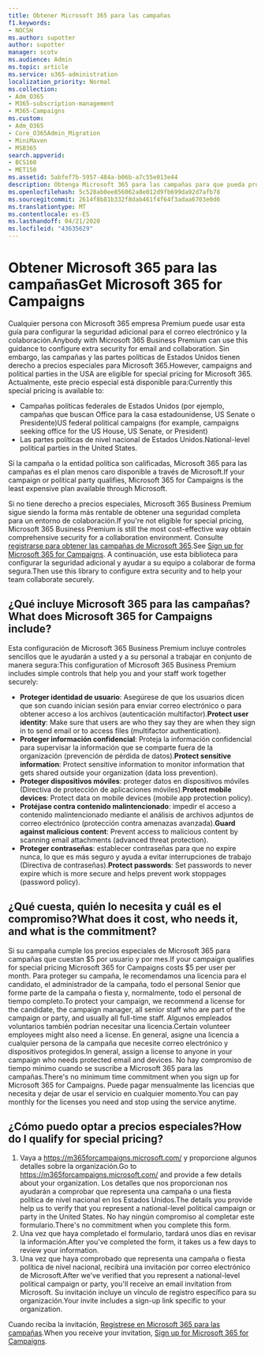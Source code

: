 ```yaml
---
title: Obtener Microsoft 365 para las campañas
f1.keywords:
- NOCSH
ms.author: supotter
author: supotter
manager: scotv
ms.audience: Admin
ms.topic: article
ms.service: o365-administration
localization_priority: Normal
ms.collection:
- Adm_O365
- M365-subscription-management
- M365-Campaigns
ms.custom:
- Adm_O365
- Core_O365Admin_Migration
- MiniMaven
- MSB365
search.appverid:
- BCS160
- MET150
ms.assetid: 5abfef7b-5957-484a-b06b-a7c55e013e44
description: Obtenga Microsoft 365 para las campañas para que pueda proteger su campaña de las amenazas de Cybersecurity contra el correo electrónico, los datos y las comunicaciones.
ms.openlocfilehash: 5c528ab0ee856062a8e012d9fb699da92d7afb78
ms.sourcegitcommit: 2614f8b81b332f8dab461f4f64f3adaa6703e0d6
ms.translationtype: MT
ms.contentlocale: es-ES
ms.lasthandoff: 04/21/2020
ms.locfileid: "43635629"
---
```

# <a name="get-microsoft-365-for-campaigns"></a><span data-ttu-id="e9510-103">Obtener Microsoft 365 para las campañas</span><span class="sxs-lookup"><span data-stu-id="e9510-103">Get Microsoft 365 for Campaigns</span></span>

<span data-ttu-id="e9510-104">Cualquier persona con Microsoft 365 empresa Premium puede usar esta guía para configurar la seguridad adicional para el correo electrónico y la colaboración.</span><span class="sxs-lookup"><span data-stu-id="e9510-104">Anybody with Microsoft 365 Business Premium can use this guidance to configure extra security for email and collaboration.</span></span> <span data-ttu-id="e9510-105">Sin embargo, las campañas y las partes políticas de Estados Unidos tienen derecho a precios especiales para Microsoft 365.</span><span class="sxs-lookup"><span data-stu-id="e9510-105">However, campaigns and political parties in the USA are eligible for special pricing for Microsoft 365.</span></span> <span data-ttu-id="e9510-106">Actualmente, este precio especial está disponible para:</span><span class="sxs-lookup"><span data-stu-id="e9510-106">Currently this special pricing is available to:</span></span>
- <span data-ttu-id="e9510-107">Campañas políticas federales de Estados Unidos (por ejemplo, campañas que buscan Office para la casa estadounidense, US Senate o Presidente)</span><span class="sxs-lookup"><span data-stu-id="e9510-107">US federal political campaigns (for example, campaigns seeking office for the US House, US Senate, or President)</span></span>
- <span data-ttu-id="e9510-108">Las partes políticas de nivel nacional de Estados Unidos.</span><span class="sxs-lookup"><span data-stu-id="e9510-108">National-level political parties in the United States.</span></span>

<span data-ttu-id="e9510-109">Si la campaña o la entidad política son calificadas, Microsoft 365 para las campañas es el plan menos caro disponible a través de Microsoft.</span><span class="sxs-lookup"><span data-stu-id="e9510-109">If your campaign or political party qualifies, Microsoft 365 for Campaigns is the least expensive plan available through Microsoft.</span></span>  

<span data-ttu-id="e9510-110">Si no tiene derecho a precios especiales, Microsoft 365 Business Premium sigue siendo la forma más rentable de obtener una seguridad completa para un entorno de colaboración.</span><span class="sxs-lookup"><span data-stu-id="e9510-110">If you're not eligible for special pricing, Microsoft 365 Business Premium is still the most cost-effective way obtain comprehensive security for a collaboration environment.</span></span> <span data-ttu-id="e9510-111">Consulte [registrarse para obtener las campañas de Microsoft 365](m365-campaigns-sign-up.md).</span><span class="sxs-lookup"><span data-stu-id="e9510-111">See [Sign up for Microsoft 365 for Campaigns](m365-campaigns-sign-up.md).</span></span> <span data-ttu-id="e9510-112">A continuación, use esta biblioteca para configurar la seguridad adicional y ayudar a su equipo a colaborar de forma segura.</span><span class="sxs-lookup"><span data-stu-id="e9510-112">Then use this library to configure extra security and to help your team collaborate securely.</span></span> 

## <a name="what-does-microsoft-365-for-campaigns-include"></a><span data-ttu-id="e9510-113">¿Qué incluye Microsoft 365 para las campañas?</span><span class="sxs-lookup"><span data-stu-id="e9510-113">What does Microsoft 365 for Campaigns include?</span></span>
<span data-ttu-id="e9510-114">Esta configuración de Microsoft 365 Business Premium incluye controles sencillos que le ayudarán a usted y a su personal a trabajar en conjunto de manera segura:</span><span class="sxs-lookup"><span data-stu-id="e9510-114">This configuration of Microsoft 365 Business Premium includes simple controls that help you and your staff work together securely:</span></span> 
- <span data-ttu-id="e9510-115">**Proteger identidad de usuario**: Asegúrese de que los usuarios dicen que son cuando inician sesión para enviar correo electrónico o para obtener acceso a los archivos (autenticación multifactor).</span><span class="sxs-lookup"><span data-stu-id="e9510-115">**Protect user identity**: Make sure that users are who they say they are when they sign in to send email or to access files (multifactor authentication).</span></span>
- <span data-ttu-id="e9510-116">**Proteger información confidencial**: Proteja la información confidencial para supervisar la información que se comparte fuera de la organización (prevención de pérdida de datos).</span><span class="sxs-lookup"><span data-stu-id="e9510-116">**Protect sensitive information**: Protect sensitive information to monitor information that gets shared outside your organization (data loss prevention).</span></span>
- <span data-ttu-id="e9510-117">**Proteger dispositivos móviles**: proteger datos en dispositivos móviles (Directiva de protección de aplicaciones móviles).</span><span class="sxs-lookup"><span data-stu-id="e9510-117">**Protect mobile devices**: Protect data on mobile devices (mobile app protection policy).</span></span>
- <span data-ttu-id="e9510-118">**Protéjase contra contenido malintencionado**: impedir el acceso a contenido malintencionado mediante el análisis de archivos adjuntos de correo electrónico (protección contra amenazas avanzada).</span><span class="sxs-lookup"><span data-stu-id="e9510-118">**Guard against malicious content**: Prevent access to malicious content by scanning email attachments (advanced threat protection).</span></span>
- <span data-ttu-id="e9510-119">**Proteger contraseñas**: establecer contraseñas para que no expire nunca, lo que es más seguro y ayuda a evitar interrupciones de trabajo (Directiva de contraseñas).</span><span class="sxs-lookup"><span data-stu-id="e9510-119">**Protect passwords**: Set passwords to never expire which is more secure and helps prevent work stoppages (password policy).</span></span> 


## <a name="what-does-it-cost-who-needs-it-and-what-is-the-commitment"></a><span data-ttu-id="e9510-120">¿Qué cuesta, quién lo necesita y cuál es el compromiso?</span><span class="sxs-lookup"><span data-stu-id="e9510-120">What does it cost, who needs it, and what is the commitment?</span></span>
<span data-ttu-id="e9510-121">Si su campaña cumple los precios especiales de Microsoft 365 para campañas que cuestan $5 por usuario y por mes.</span><span class="sxs-lookup"><span data-stu-id="e9510-121">If your campaign qualifies for special pricing Microsoft 365 for Campaigns costs $5 per user per month.</span></span> <span data-ttu-id="e9510-122">Para proteger su campaña, le recomendamos una licencia para el candidato, el administrador de la campaña, todo el personal Senior que forme parte de la campaña o fiesta y, normalmente, todo el personal de tiempo completo.</span><span class="sxs-lookup"><span data-stu-id="e9510-122">To protect your campaign, we recommend a license for the candidate, the campaign manager, all senior staff who are part of the campaign or party, and usually all full-time staff.</span></span> <span data-ttu-id="e9510-123">Algunos empleados voluntarios también podrían necesitar una licencia.</span><span class="sxs-lookup"><span data-stu-id="e9510-123">Certain volunteer employees might also need a license.</span></span> <span data-ttu-id="e9510-124">En general, asigne una licencia a cualquier persona de la campaña que necesite correo electrónico y dispositivos protegidos.</span><span class="sxs-lookup"><span data-stu-id="e9510-124">In general, assign a license to anyone in your campaign who needs protected email and devices.</span></span>
<span data-ttu-id="e9510-125">No hay compromiso de tiempo mínimo cuando se suscribe a Microsoft 365 para las campañas.</span><span class="sxs-lookup"><span data-stu-id="e9510-125">There's no minimum time commitment when you sign up for Microsoft 365 for Campaigns.</span></span> <span data-ttu-id="e9510-126">Puede pagar mensualmente las licencias que necesita y dejar de usar el servicio en cualquier momento.</span><span class="sxs-lookup"><span data-stu-id="e9510-126">You can pay monthly for the licenses you need and stop using the service anytime.</span></span>

## <a name="how-do-i-qualify-for-special-pricing"></a><span data-ttu-id="e9510-127">¿Cómo puedo optar a precios especiales?</span><span class="sxs-lookup"><span data-stu-id="e9510-127">How do I qualify for special pricing?</span></span>

1. <span data-ttu-id="e9510-128">Vaya a https://m365forcampaigns.microsoft.com/ y proporcione algunos detalles sobre la organización.</span><span class="sxs-lookup"><span data-stu-id="e9510-128">Go to https://m365forcampaigns.microsoft.com/ and provide a few details about your organization.</span></span> <span data-ttu-id="e9510-129">Los detalles que nos proporcionan nos ayudarán a comprobar que representa una campaña o una fiesta política de nivel nacional en los Estados Unidos.</span><span class="sxs-lookup"><span data-stu-id="e9510-129">The details you provide help us to verify that you represent a national-level political campaign or party in the United States.</span></span> <span data-ttu-id="e9510-130">No hay ningún compromiso al completar este formulario.</span><span class="sxs-lookup"><span data-stu-id="e9510-130">There's no commitment when you complete this form.</span></span> 
2. <span data-ttu-id="e9510-131">Una vez que haya completado el formulario, tardará unos días en revisar la información.</span><span class="sxs-lookup"><span data-stu-id="e9510-131">After you've completed the form, it takes us a few days to review your information.</span></span> 
3. <span data-ttu-id="e9510-132">Una vez que haya comprobado que representa una campaña o fiesta política de nivel nacional, recibirá una invitación por correo electrónico de Microsoft.</span><span class="sxs-lookup"><span data-stu-id="e9510-132">After we've verified that you represent a national-level political campaign or party, you'll receive an email invitation from Microsoft.</span></span> <span data-ttu-id="e9510-133">Su invitación incluye un vínculo de registro específico para su organización.</span><span class="sxs-lookup"><span data-stu-id="e9510-133">Your invite includes a sign-up link specific to your organization.</span></span> 

<span data-ttu-id="e9510-134">Cuando reciba la invitación, [Regístrese en Microsoft 365 para las campañas](m365-campaigns-sign-up.md).</span><span class="sxs-lookup"><span data-stu-id="e9510-134">When you receive your invitation, [Sign up for Microsoft 365 for Campaigns](m365-campaigns-sign-up.md).</span></span>


